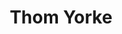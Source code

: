 ---
title: "Thom Yorke"
summary: "English musician, singer and songwriter, born 7 October 1968 in Wellingborough, Northamptonshire, England, UK."
image: "thom-yorke.jpg"
apple_music_artist_url: "https://music.apple.com/gb/artist/thom-yorke/39753073"
wikipedia_url: "none"
---